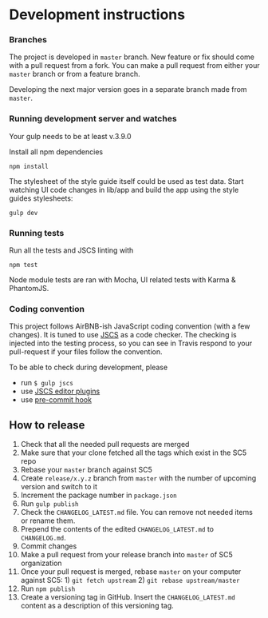 # Development instructions

### Branches
The project is developed in `master` branch. New feature or fix should come with a pull request from a fork. You can make a
pull request from either your `master` branch or from a feature branch.

Developing the next major version goes in a separate branch made from `master`.

### Running development server and watches

Your gulp needs to be at least v.3.9.0

Install all npm dependencies

    npm install

The stylesheet of the style guide itself could be used as test data.
Start watching UI code changes in lib/app and build the app using the style guides stylesheets:

    gulp dev

### Running tests

Run all the tests and JSCS linting with

    npm test

Node module tests are ran with Mocha, UI related tests with Karma & PhantomJS.

### Coding convention

This project follows AirBNB-ish JavaScript coding convention (with a few changes). It is tuned to use [JSCS]() as a code
checker. The checking is injected into the testing process, so you can see in Travis respond to your pull-request if your
files follow the convention.

To be able to check during development, please

* run `$ gulp jscs`
* use [JSCS editor plugins](https://github.com/jscs-dev/node-jscs#friendly-packages)
* use [pre-commit hook](https://github.com/SC5/sc5-configurations/tree/master/.githooks/pre-commit)

## How to release

1. Check that all the needed pull requests are merged
1. Make sure that your clone fetched all the tags which exist in the SC5 repo
1. Rebase your `master` branch against SC5
1. Create `release/x.y.z` branch from `master`  with the number of upcoming version and switch to it
1. Increment the package number in `package.json`
1. Run `gulp publish`
1. Check the `CHANGELOG_LATEST.md` file. You can remove not needed items or rename them.
1. Prepend the contents of the edited `CHANGELOG_LATEST.md` to `CHANGELOG.md`.
1. Commit changes
1. Make a pull request from your release branch into `master` of SC5 organization
1. Once your pull request is merged, rebase `master` on your computer against SC5: 1) `git fetch upstream` 2) `git
   rebase upstream/master`
1. Run `npm publish`
1. Create a versioning tag in GitHub. Insert the `CHANGELOG_LATEST.md` content as a description of this versioning tag.
